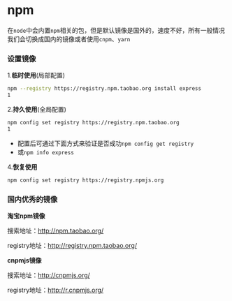 # npm

在`node`中会内置`npm`相关的包，但是默认镜像是国外的，速度不好，所有一般情况我们会切换成国内的镜像或者使用`cnpm`、`yarn`

### 设置镜像

1.**临时使用**(局部配置)

```bash
npm --registry https://registry.npm.taobao.org install express
1
```

2.**持久使用**(全局配置)

```bash
npm config set registry https://registry.npm.taobao.org
1
```

- 配置后可通过下面方式来验证是否成功`npm config get registry`
- 或`npm info express`

 4.**恢复使用**

```bash
npm config set registry https://registry.npmjs.org
```

### 国内优秀的镜像

**淘宝npm镜像**

 搜索地址：http://npm.taobao.org/

 registry地址：http://registry.npm.taobao.org/

**cnpmjs镜像**

 搜索地址：http://cnpmjs.org/

 registry地址：http://r.cnpmjs.org/

